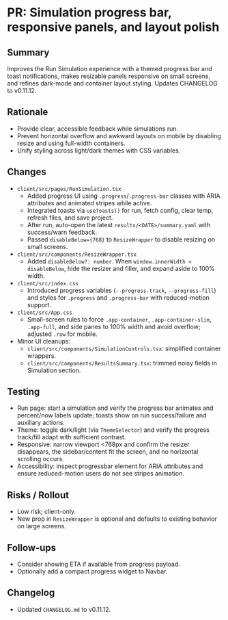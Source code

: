 # PR: Simulation progress bar, responsive panels, and layout polish

## Summary
Improves the Run Simulation experience with a themed progress bar and toast notifications, makes resizable panels responsive on small screens, and refines dark-mode and container layout styling. Updates CHANGELOG to v0.11.12.

## Rationale
- Provide clear, accessible feedback while simulations run.
- Prevent horizontal overflow and awkward layouts on mobile by disabling resize and using full-width containers.
- Unify styling across light/dark themes with CSS variables.

## Changes
- `client/src/pages/RunSimulation.tsx`
  - Added progress UI using `.progress`/`.progress-bar` classes with ARIA attributes and animated stripes while active.
  - Integrated toasts via `useToasts()` for run, fetch config, clear temp, refresh files, and save project.
  - After run, auto-open the latest `results/<DATE>/summary.yaml` with success/warn feedback.
  - Passed `disableBelow={768}` to `ResizeWrapper` to disable resizing on small screens.
- `client/src/components/ResizeWrapper.tsx`
  - Added `disableBelow?: number`. When `window.innerWidth < disableBelow`, hide the resizer and filler, and expand aside to 100% width.
- `client/src/index.css`
  - Introduced progress variables (`--progress-track`, `--progress-fill`) and styles for `.progress` and `.progress-bar` with reduced-motion support.
- `client/src/App.css`
  - Small-screen rules to force `.app-container`, `.app-container-slim`, `.app-full`, and side panes to 100% width and avoid overflow; adjusted `.row` for mobile.
- Minor UI cleanups:
  - `client/src/components/SimulationControls.tsx`: simplified container wrappers.
  - `client/src/components/ResultsSummary.tsx`: trimmed noisy fields in Simulation section.

## Testing
- Run page: start a simulation and verify the progress bar animates and percent/now labels update; toasts show on run success/failure and auxiliary actions.
- Theme: toggle dark/light (via `ThemeSelector`) and verify the progress track/fill adapt with sufficient contrast.
- Responsive: narrow viewport <768px and confirm the resizer disappears, the sidebar/content fit the screen, and no horizontal scrolling occurs.
- Accessibility: inspect progressbar element for ARIA attributes and ensure reduced-motion users do not see stripes animation.

## Risks / Rollout
- Low risk; client-only.
- New prop in `ResizeWrapper` is optional and defaults to existing behavior on large screens.

## Follow-ups
- Consider showing ETA if available from progress payload.
- Optionally add a compact progress widget to Navbar.

## Changelog
- Updated `CHANGELOG.md` to v0.11.12.
